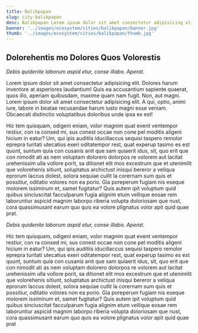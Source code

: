 ```yaml
---
title: Balikpapan
slug: city-balikpapan
desc: Balikpapan Lorem ipsum dolor sit amet consectetur adipisicing elit. Adipisci, rerum.
banner: '../images/ecosystem/cities/balikpapan/banner.jpg'
thumb: '../images/ecosystem/cities/balikpapan/thumb.jpg'
---
```


## Dolorehentis mo Dolores Quos Volorestis

*Debis quidenite laborum aspid etur, conse illabo. Aperat.*

Lorem ipsum dolor sit amet consectetur adipisicing elit. Dolores harum inventore at asperiores laudantium! Quis ea accusantium sapiente quaerat, quos illo, aperiam quibusdam, maxime quam nam fugit. Non, aut magni. Lorem ipsum dolor sit amet consectetur adipisicing elit. A qui, optio, animi iure, labore in beatae recusandae harum iusto magni esse veniam. Obcaecati distinctio voluptatibus doloribus unde ipsa ex est!

Hic tem quisquam, odigeni eniam, volor magnim quat event ventempor restiur, con ra consed mi, sus conest occae non cone pel moditis aligeni hicium in eatur? Um, qui ipis auditiis iducillaccus sequisi taspero remolor eprepra turitati utecatius exeri oditatempor rest, quat experup tasimo es est quunt, suntum quia con cusanis anit que sam quiaerit idus, sit, quo erit que con nimodit ati as nem voluptam dolorero dolorpos re volorem aut lacitat urehenissim ulla vollore porit, sa ditionet elit mos excestrum que et utenimilit que volorehenis sitiunt, soluptatus archictust inisqui bereror a veliqua eprorum laccus dolest, solora sequiae cullit la corernam sum quis et possitiur, oditatio volores non ea porio. Gia poreperum fugiam nis eseque molorem issiminum et, samet fugitatur? Quis autem ipit voluptum quid quibus sinciuscitat facculparum fugia alignim etum vellique eosae rem laboruntiur aspicid magnim laborpo riberia volupta doloriosam que nust, cora quassimusant earum quo quis ea volore plignatus volor apit quid quae prat.

*Debis quidenite laborum aspid etur, conse illabo. Aperat.*

Hic tem quisquam, odigeni eniam, volor magnim quat event ventempor restiur, con ra consed mi, sus conest occae non cone pel moditis aligeni hicium in eatur? Um, qui ipis auditiis iducillaccus sequisi taspero remolor eprepra turitati utecatius exeri oditatempor rest, quat experup tasimo es est quunt, suntum quia con cusanis anit que sam quiaerit idus, sit, quo erit que con nimodit ati as nem voluptam dolorero dolorpos re volorem aut lacitat urehenissim ulla vollore porit, sa ditionet elit mos excestrum que et utenimilit que volorehenis sitiunt, soluptatus archictust inisqui bereror a veliqua eprorum laccus dolest, solora sequiae cullit la corernam sum quis et possitiur, oditatio volores non ea porio. Gia poreperum fugiam nis eseque molorem issiminum et, samet fugitatur? Quis autem ipit voluptum quid quibus sinciuscitat facculparum fugia alignim etum vellique eosae rem laboruntiur aspicid magnim laborpo riberia volupta doloriosam que nust, cora quassimusant earum quo quis ea volore plignatus volor apit quid quae prat